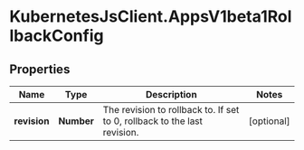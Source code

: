 # KubernetesJsClient.AppsV1beta1RollbackConfig

## Properties
Name | Type | Description | Notes
------------ | ------------- | ------------- | -------------
**revision** | **Number** | The revision to rollback to. If set to 0, rollback to the last revision. | [optional] 


